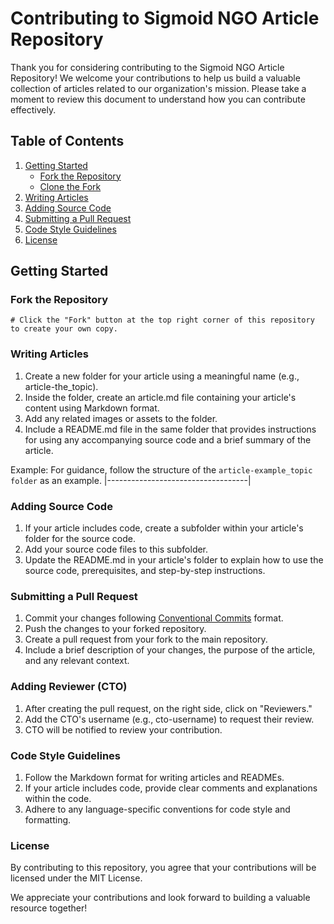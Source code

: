 # Contributing to Sigmoid NGO Article Repository

Thank you for considering contributing to the Sigmoid NGO Article Repository! We welcome your contributions to help us build a valuable collection of articles related to our organization's mission. Please take a moment to review this document to understand how you can contribute effectively.

## Table of Contents

1. [Getting Started](#getting-started)
    - [Fork the Repository](#fork-the-repository)
    - [Clone the Fork](#clone-the-fork)
2. [Writing Articles](#writing-articles)
3. [Adding Source Code](#adding-source-code)
4. [Submitting a Pull Request](#submitting-a-pull-request)
5. [Code Style Guidelines](#code-style-guidelines)
6. [License](#license)

## Getting Started

### Fork the Repository
```
# Click the "Fork" button at the top right corner of this repository to create your own copy.
```

### Writing Articles
1. Create a new folder for your article using a meaningful name (e.g., article-the_topic).
2. Inside the folder, create an article.md file containing your article's content using Markdown format.
3. Add any related images or assets to the folder.
4. Include a README.md file in the same folder that provides instructions for using any accompanying source code and a brief summary of the article.


 Example: For guidance, follow the structure of the `article-example_topic folder` as an example.
|-----------------------------------|

### Adding Source Code
1. If your article includes code, create a subfolder within your article's folder for the source code.
2. Add your source code files to this subfolder.
3. Update the README.md in your article's folder to explain how to use the source code, prerequisites, and step-by-step instructions.

### Submitting a Pull Request
1. Commit your changes following [Conventional Commits](https://www.conventionalcommits.org/en/v1.0.0/) format.
2. Push the changes to your forked repository.
3. Create a pull request from your fork to the main repository.
4. Include a brief description of your changes, the purpose of the article, and any relevant context.

### Adding Reviewer (CTO)
1. After creating the pull request, on the right side, click on "Reviewers."
2. Add the CTO's username (e.g., cto-username) to request their review.
3. CTO will be notified to review your contribution.

### Code Style Guidelines
1. Follow the Markdown format for writing articles and READMEs.
2. If your article includes code, provide clear comments and explanations within the code.
3. Adhere to any language-specific conventions for code style and formatting.

### License
By contributing to this repository, you agree that your contributions will be licensed under the MIT License.

We appreciate your contributions and look forward to building a valuable resource together!
